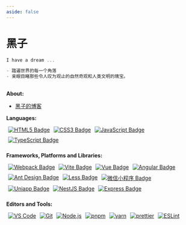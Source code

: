 ```yaml
---
aside: false
---
```


# 黑子
```js
I have a dream ...

- 踏遍世界的每一个角落
- 亲眼目睹那些令人叹为观止的自然奇观和人类文明的瑰宝。
                                                                        -- 小小程序猿
```
**About:**
- [黑子的博客](xxx)

**Languages:**
 <div class="about-badge">
    <a href="https://www.w3.org/TR/html5/" target="_blank">
      <img src="https://img.shields.io/badge/HTML5-html5?logo=HTML5&logoColor=white&color=red" alt="HTML5 Badge" />
    </a>
    <a href="https://www.w3.org/Style/CSS/" target="_blank">
      <img src="https://img.shields.io/badge/css3-html5?logo=css3&logoColor=white&color=rgb(38%2C%2077%2C%20228)" alt="CSS3 Badge" />
    </a>
    <a href="https://www.javascript.com/" target="_blank">
      <img src="https://img.shields.io/badge/JavaScript-JavaScript?logo=javascript&logoColor=white&color=%23d1b514" alt="JavaScript Badge" />
    </a>
    <a href="https://www.typescriptlang.org/" target="_blank">
      <img src="https://img.shields.io/badge/TypeScript-TypeScript?logo=TypeScript&logoColor=white&color=%233179c7" alt="TypeScript Badge" />
    </a>
  </div>

**Frameworks, Platforms and Libraries:**


  <div class="about-badge">
    <a href="https://www.webpackjs.com/" target="_blank">
      <img src="https://img.shields.io/badge/WebPack-WebPack?logo=WebPack&logoColor=white&color=%231c79c2" alt="Webpack Badge" />
    </a>
    <a href="https://cn.vitejs.dev/" target="_blank">
      <img src="https://img.shields.io/badge/Vite-vite?logo=vite&logoColor=white&color=%23a657fc" alt="Vite Badge" />
    </a>
    <a href="https://cn.vuejs.org/" target="_blank">
      <img src="https://img.shields.io/badge/Vue-ffffff?logo=vue.js&logoColor=4FC08D" alt="Vue Badge" />
    </a>
    <a href="https://angular.io/" target="_blank">
      <img src="https://img.shields.io/badge/Angular-DD0031?logo=angular&logoColor=white" alt="Angular Badge" />
    </a>
    <a href="https://ant-design.antgroup.com/index-cn" target="_blank">
      <img src="https://img.shields.io/badge/Ant%20Design-1890FF?logo=ant-design&logoColor=white" alt="Ant Design Badge" />
    </a>
    <a href="http://lesscss.org/" target="_blank">
      <img src="https://img.shields.io/badge/Less-1D365D?logo=less&logoColor=white" alt="Less Badge" />
    </a>
    <a href="https://developers.weixin.qq.com/miniprogram/dev/framework/" target="_blank">
      <img src="https://img.shields.io/badge/微信小程序-07C160?logo=wechat&logoColor=white" alt="微信小程序 Badge" />
    </a>
    <a href="https://uniapp.dcloud.io/" target="_blank">
      <img src="https://img.shields.io/badge/Uniapp-00B57D" alt="Uniapp Badge" />
    </a>
    <a href="https://nestjs.com/" target="_blank">
      <img src="https://img.shields.io/badge/NestJS-E0234E?logo=nestjs&logoColor=white" alt="NestJS Badge" />
    </a>
    <a href="https://expressjs.com/" target="_blank">
      <img src="https://img.shields.io/badge/Express-000000?logo=express&logoColor=white" alt="Express Badge" />
    </a>
  </div>

  **Editors and Tools:**
  
<div class="about-badge">
    <a href="https://code.visualstudio.com/" target="_blank" class="badge">
      <img src="https://img.shields.io/badge/VS%20Code-007ACC?logo=visual-studio-code&logoColor=white" alt="VS Code" />
    </a>
    <a href="https://git-scm.com/" target="_blank" class="badge">
      <img src="https://img.shields.io/badge/Git-F05033?logo=git&logoColor=white" alt="Git" />
    </a>
    <a href="https://nodejs.org/" target="_blank" class="badge">
      <img src="https://img.shields.io/badge/Node.js-339933?logo=node.js&logoColor=white" alt="Node.js" />
    </a>
    <a href="https://pnpm.io/" target="_blank" class="badge">
      <img src="https://img.shields.io/badge/pnpm-F69220?logo=pnpm&logoColor=white" alt="pnpm" />
    </a>
    <a href="https://yarnpkg.com/" target="_blank" class="badge">
      <img src="https://img.shields.io/badge/yarn-2C8EBB?logo=yarn&logoColor=white" alt="yarn" />
    </a>
    <a href="https://prettier.io/" target="_blank" class="badge">
      <img src="https://img.shields.io/badge/prettier-F7B93E?logo=prettier&logoColor=white" alt="prettier" />
    </a>
    <a href="https://eslint.org/" target="_blank" class="badge">
      <img src="https://img.shields.io/badge/ESLint-4B32C3?logo=eslint&logoColor=white" alt="ESLint" />
    </a>
  </div>

<style>
.about-badge{
    display: flex;
    flex-wrap: wrap;
    a {
        margin:0px 5px 10px;
        
    }
}

</style>

